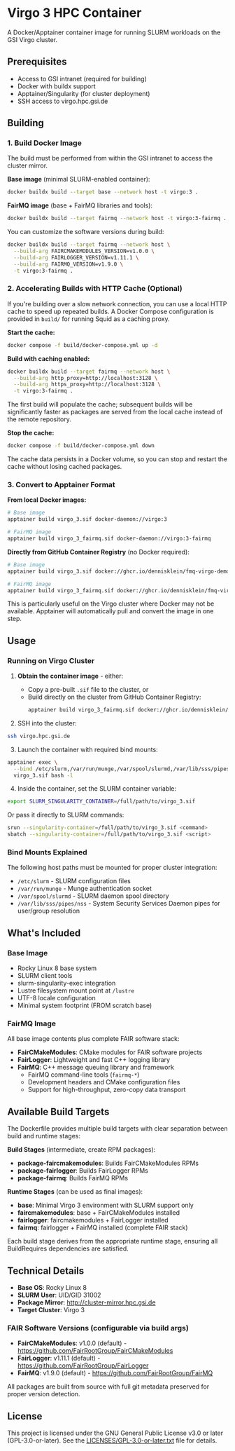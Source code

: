 <!--
SPDX-FileCopyrightText: 2025 GSI Helmholtzzentrum für Schwerionenforschung GmbH
SPDX-License-Identifier: GPL-3.0-or-later
-->

# Virgo 3 HPC Container

A Docker/Apptainer container image for running SLURM workloads on the GSI Virgo cluster.

## Prerequisites

- Access to GSI intranet (required for building)
- Docker with buildx support
- Apptainer/Singularity (for cluster deployment)
- SSH access to virgo.hpc.gsi.de

## Building

### 1. Build Docker Image

The build must be performed from within the GSI intranet to access the cluster mirror.

**Base image** (minimal SLURM-enabled container):
```bash
docker buildx build --target base --network host -t virgo:3 .
```

**FairMQ image** (base + FairMQ libraries and tools):
```bash
docker buildx build --target fairmq --network host -t virgo:3-fairmq .
```

You can customize the software versions during build:
```bash
docker buildx build --target fairmq --network host \
  --build-arg FAIRCMAKEMODULES_VERSION=v1.0.0 \
  --build-arg FAIRLOGGER_VERSION=v1.11.1 \
  --build-arg FAIRMQ_VERSION=v1.9.0 \
  -t virgo:3-fairmq .
```

### 2. Accelerating Builds with HTTP Cache (Optional)

If you're building over a slow network connection, you can use a local HTTP cache to speed up repeated builds. A Docker Compose configuration is provided in `build/` for running Squid as a caching proxy.

**Start the cache:**
```bash
docker compose -f build/docker-compose.yml up -d
```

**Build with caching enabled:**
```bash
docker buildx build --target fairmq --network host \
  --build-arg http_proxy=http://localhost:3128 \
  --build-arg https_proxy=http://localhost:3128 \
  -t virgo:3-fairmq .
```

The first build will populate the cache; subsequent builds will be significantly faster as packages are served from the local cache instead of the remote repository.

**Stop the cache:**
```bash
docker compose -f build/docker-compose.yml down
```

The cache data persists in a Docker volume, so you can stop and restart the cache without losing cached packages.

### 3. Convert to Apptainer Format

**From local Docker images:**
```bash
# Base image
apptainer build virgo_3.sif docker-daemon://virgo:3

# FairMQ image
apptainer build virgo_3_fairmq.sif docker-daemon://virgo:3-fairmq
```

**Directly from GitHub Container Registry** (no Docker required):
```bash
# Base image
apptainer build virgo_3.sif docker://ghcr.io/dennisklein/fmq-virgo-demo-2025/virgo:3

# FairMQ image
apptainer build virgo_3_fairmq.sif docker://ghcr.io/dennisklein/fmq-virgo-demo-2025/virgo:3-fairmq
```

This is particularly useful on the Virgo cluster where Docker may not be available. Apptainer will automatically pull and convert the image in one step.

## Usage

### Running on Virgo Cluster

1. **Obtain the container image** - either:
   - Copy a pre-built `.sif` file to the cluster, or
   - Build directly on the cluster from GitHub Container Registry:
     ```bash
     apptainer build virgo_3_fairmq.sif docker://ghcr.io/dennisklein/fmq-virgo-demo-2025/virgo:3-fairmq
     ```

2. SSH into the cluster:

```bash
ssh virgo.hpc.gsi.de
```

3. Launch the container with required bind mounts:

```bash
apptainer exec \
  --bind /etc/slurm,/var/run/munge,/var/spool/slurmd,/var/lib/sss/pipes/nss \
  virgo_3.sif bash -l
```

4. Inside the container, set the SLURM container variable:

```bash
export SLURM_SINGULARITY_CONTAINER=/full/path/to/virgo_3.sif
```

Or pass it directly to SLURM commands:

```bash
srun --singularity-container=/full/path/to/virgo_3.sif <command>
sbatch --singularity-container=/full/path/to/virgo_3.sif <script>
```

### Bind Mounts Explained

The following host paths must be mounted for proper cluster integration:

- `/etc/slurm` - SLURM configuration files
- `/var/run/munge` - Munge authentication socket
- `/var/spool/slurmd` - SLURM daemon spool directory
- `/var/lib/sss/pipes/nss` - System Security Services Daemon pipes for user/group resolution

## What's Included

### Base Image
- Rocky Linux 8 base system
- SLURM client tools
- slurm-singularity-exec integration
- Lustre filesystem mount point at `/lustre`
- UTF-8 locale configuration
- Minimal system footprint (FROM scratch base)

### FairMQ Image
All base image contents plus complete FAIR software stack:
- **FairCMakeModules**: CMake modules for FAIR software projects
- **FairLogger**: Lightweight and fast C++ logging library
- **FairMQ**: C++ message queuing library and framework
  - FairMQ command-line tools (`fairmq-*`)
  - Development headers and CMake configuration files
  - Support for high-throughput, zero-copy data transport

## Available Build Targets

The Dockerfile provides multiple build targets with clear separation between build and runtime stages:

**Build Stages** (intermediate, create RPM packages):
- **package-faircmakemodules**: Builds FairCMakeModules RPMs
- **package-fairlogger**: Builds FairLogger RPMs
- **package-fairmq**: Builds FairMQ RPMs

**Runtime Stages** (can be used as final images):
- **base**: Minimal Virgo 3 environment with SLURM support only
- **faircmakemodules**: base + FairCMakeModules installed
- **fairlogger**: faircmakemodules + FairLogger installed
- **fairmq**: fairlogger + FairMQ installed (complete FAIR stack)

Each build stage derives from the appropriate runtime stage, ensuring all BuildRequires dependencies are satisfied.

## Technical Details

- **Base OS**: Rocky Linux 8
- **SLURM User**: UID/GID 31002
- **Package Mirror**: http://cluster-mirror.hpc.gsi.de
- **Target Cluster**: Virgo 3

### FAIR Software Versions (configurable via build args)
- **FairCMakeModules**: v1.0.0 (default) - https://github.com/FairRootGroup/FairCMakeModules
- **FairLogger**: v1.11.1 (default) - https://github.com/FairRootGroup/FairLogger
- **FairMQ**: v1.9.0 (default) - https://github.com/FairRootGroup/FairMQ

All packages are built from source with full git metadata preserved for proper version detection.

## License

This project is licensed under the GNU General Public License v3.0 or later (GPL-3.0-or-later).
See the [LICENSES/GPL-3.0-or-later.txt](LICENSES/GPL-3.0-or-later.txt) file for details.
